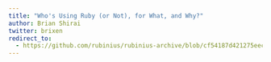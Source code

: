 ```yaml
---
title: "Who's Using Ruby (or Not), for What, and Why?"
author: Brian Shirai
twitter: brixen
redirect_to:
  - https://github.com/rubinius/rubinius-archive/blob/cf54187d421275eec7d2db0abd5d4c059755b577/_posts/2015-08-31-who-is-using-ruby-for-what-and-why.markdown
---
```

